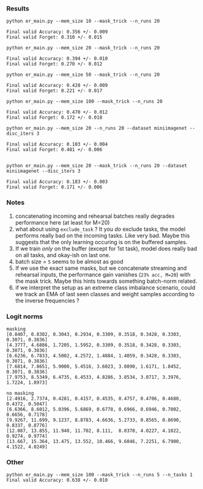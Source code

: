 ### Results

```
python er_main.py --mem_size 10 --mask_trick --n_runs 20

Final valid Accuracy: 0.356 +/- 0.009
Final valid Forget: 0.310 +/- 0.015
```


```
python er_main.py --mem_size 20 --mask_trick --n_runs 20

Final valid Accuracy: 0.394 +/- 0.010
Final valid Forget: 0.270 +/- 0.012
```


```
python er_main.py --mem_size 50 --mask_trick --n_runs 20

Final valid Accuracy: 0.428 +/- 0.009
Final valid Forget: 0.221 +/- 0.017
```


```
python er_main.py --mem_size 100 --mask_trick --n_runs 20

Final valid Accuracy: 0.470 +/- 0.012
Final valid Forget: 0.172 +/- 0.018
```

```
python er_main.py --mem_size 20 --n_runs 20 --dataset miniimagenet --disc_iters 3

Final valid Accuracy: 0.103 +/- 0.004
Final valid Forget: 0.481 +/- 0.006


python er_main.py --mem_size 20 --mask_trick --n_runs 20 --dataset miniimagenet --disc_iters 3

Final valid Accuracy: 0.183 +/- 0.003
Final valid Forget: 0.171 +/- 0.006

```


### Notes
1. concatenating incoming and rehearsal batches really degrades performance here (at least for M=20)
2. what about using `exclude_task` ? It you *do* exclude tasks, the model performs really bad on the incoming tasks. Like very bad. Maybe this suggests that the only learning occuring is on the buffered samples. 
3. If we train *only* on the buffer (except for 1st task), model does really bad on all tasks, and okay-ish on last one. 
3. batch size = `5` seems to be almost as good
4. If we use the exact same masks, but we concatenate streaming and rehearsal inputs, the performance gain vanishes (`23% acc, M=20`) with the mask trick. Maybe this hints towards something batch-norm related. 
5. if we interpret the setup as an extreme class imbalance scenario, could we track an EMA of last seen classes and weight samples according to the inverse frequencies ?

### Logit norms
```
masking 
[0.8407, 0.8302, 0.3043, 0.2934, 0.3309, 0.3518, 0.3428, 0.3303, 0.3071, 0.3836]
[4.3777, 4.6886, 1.7205, 1.5952, 0.3309, 0.3518, 0.3428, 0.3303, 0.3071, 0.3836]
[6.6236, 6.7833, 4.5002, 4.2572, 1.4884, 1.4059, 0.3428, 0.3303, 0.3071, 0.3836]
[7.6814, 7.8651, 5.9000, 5.4516, 3.6023, 3.0890, 1.6171, 1.8452, 0.3071, 0.3836]
[7.9753, 8.5349, 6.4735, 6.4533, 4.8286, 3.8534, 3.0717, 3.3976, 1.7224, 1.8973]
```

```
no masking
[2.4916, 2.7374, 0.4281, 0.4157, 0.4535, 0.4757, 0.4706, 0.4680, 0.4372, 0.5047]
[6.6366, 8.6012, 5.0396, 5.6869, 0.6778, 0.6966, 0.6946, 0.7002, 0.6656, 0.7178]
[9.9267, 11.699, 9.1237, 8.8783, 4.6636, 5.2733, 0.8565, 0.8690, 0.8337, 0.8776]
[12.087, 13.855, 11.940, 11.702, 8.111,  8.0370, 4.0227, 4.1022, 0.9274, 0.9774]
[13.667, 15.364, 13.475, 13.552, 10.466, 9.6046, 7.2251, 6.7900, 4.1522, 4.0249]
```


### Other
```
python er_main.py --mem_size 100 --mask_trick --n_runs 5 --n_tasks 1
Final valid Accuracy: 0.638 +/- 0.010
```
